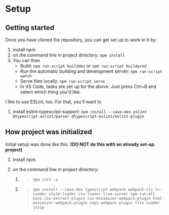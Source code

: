 # Setup

## Getting started

Once you have cloned the repository, you can get set up to work in it by:

1. install npm
2. on the command line in project directory: `npm install`
3. You can then
    - Build: `npm run-script builddev` or `npm run-script buildprod`
    - Run the automatic building and development server: `npm run-script watch`
    - Serve files locally: `npm run-script serve`
    - In VS Code, tasks are set up for the above. Just press Ctrl+B and select which thing you'd like.

I like to use ESLint, too. For that, you'll want to

1. install eslint-typescript-support: `npm install --save-dev eslint @typescript-eslint/parser @typescript-eslint/eslint-plugin`

## How project was initialized

Initial setup was done like this. **(DO NOT do this with an already set-up project)**

1. install npm
2. on the command line in project directory:

    1. > `npm init -y`
    2. > `npm install --save-dev typescript webpack webpack-cli ts-loader style-loader css-loader live-server npm-run-all mini-css-extract-plugin css-minimizer-webpack-plugin html-minimizer-webpack-plugin copy-webpack-plugin file-loader jszip`

